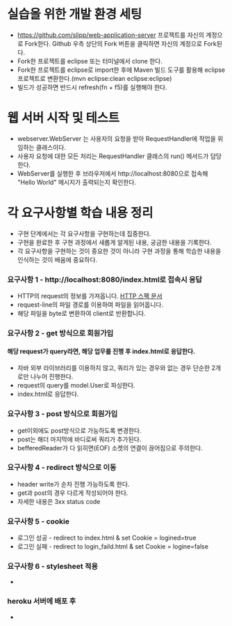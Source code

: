 # 실습을 위한 개발 환경 세팅
* https://github.com/slipp/web-application-server 프로젝트를 자신의 계정으로 Fork한다. Github 우측 상단의 Fork 버튼을 클릭하면 자신의 계정으로 Fork된다.
* Fork한 프로젝트를 eclipse 또는 터미널에서 clone 한다.
* Fork한 프로젝트를 eclipse로 import한 후에 Maven 빌드 도구를 활용해 eclipse 프로젝트로 변환한다.(mvn eclipse:clean eclipse:eclipse)
* 빌드가 성공하면 반드시 refresh(fn + f5)를 실행해야 한다.

# 웹 서버 시작 및 테스트
* webserver.WebServer 는 사용자의 요청을 받아 RequestHandler에 작업을 위임하는 클래스이다.
* 사용자 요청에 대한 모든 처리는 RequestHandler 클래스의 run() 메서드가 담당한다.
* WebServer를 실행한 후 브라우저에서 http://localhost:8080으로 접속해 "Hello World" 메시지가 출력되는지 확인한다.

# 각 요구사항별 학습 내용 정리
* 구현 단계에서는 각 요구사항을 구현하는데 집중한다. 
* 구현을 완료한 후 구현 과정에서 새롭게 알게된 내용, 궁금한 내용을 기록한다.
* 각 요구사항을 구현하는 것이 중요한 것이 아니라 구현 과정을 통해 학습한 내용을 인식하는 것이 배움에 중요하다. 

### 요구사항 1 - http://localhost:8080/index.html로 접속시 응답
* HTTP의 request의 정보를 가져옵니다. [HTTP 스팩 문서](https://www.w3.org/Protocols/rfc2616/rfc2616-sec5.html)
* request-line의 파일 경로를 이용하여 파일을 읽어옵니다.
* 해당 파일을 byte로 변환하여 client로 반환합니다.

### 요구사항 2 - get 방식으로 회원가입
#### 해당 request가 query라면, 해당 업무를 진행 후 index.html로 응답한다.
* 자바 외부 라이브러리를 이용하지 않고, 쿼리가 있는 경우와 없는 경우 단순한 2개로만 나누어 진행한다.
* request의 query를 model.User로 파싱한다.
* index.html로 응답한다.

### 요구사항 3 - post 방식으로 회원가입
* get이외에도 post방식으로 가능하도록 변경한다.
* post는 해더 마지막에 바디로써 쿼리가 추가된다.
* befferedReader가 다 읽히면(EOF) 소켓의 연결이 끊어짐으로 주의한다.
 
### 요구사항 4 - redirect 방식으로 이동
* header write가 순차 진행 가능하도록 한다.
* get과 post의 경우 다르게 작성되어야 한다.
* 자세한 내용은 3xx status code

### 요구사항 5 - cookie
* 로그인 성공 - redirect to index.html & set Cookie = logined=true
* 로그인 실패 - redirect to login_faild.html & set Cookie = logine=false

### 요구사항 6 - stylesheet 적용
* 

### heroku 서버에 배포 후
* 